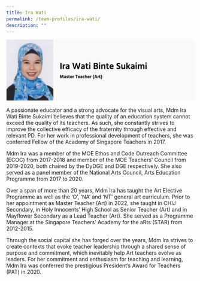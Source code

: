 ```yaml
---
title: Ira Wati
permalink: /team-profiles/ira-wati/
description: ""
---
```

![](/images/ira%20wati.png)

A passionate educator and a strong advocate for the visual arts, Mdm Ira Wati Binte Sukaimi believes that the quality of an education system cannot exceed the quality of its teachers. As such, she constantly strives to improve the collective efficacy of the fraternity through effective and relevant PD. For her work in professional development of teachers, she was conferred Fellow of the Academy of Singapore Teachers in 2017.   
  
Mdm Ira was a member of the MOE Ethos and Code Outreach Committee (ECOC) from 2017-2018 and member of the MOE Teachers’ Council from 2019-2020, both chaired by the DyDGE and DGE respectively. She also served as a panel member of the National Arts Council, Arts Education Programme from 2017 to 2020.   
  
Over a span of more than 20 years, Mdm Ira has taught the Art Elective Programme as well as the ‘O’, ‘NA’ and ‘NT’ general art curriculum. Prior to her appointment as Master Teacher (Art) in 2022, she taught in CHIJ Secondary, in Holy Innocents’ High School as Senior Teacher (Art) and in Mayflower Secondary as a Lead Teacher (Art). She served as a Programme Manager at the Singapore Teachers’ Academy for the aRts (STAR) from 2012-2015.   
  
Through the social capital she has forged over the years, Mdm Ira strives to create contexts that evoke teacher leadership through a shared sense of purpose and commitment, which inevitably help Art teachers evolve as leaders. For her commitment and enthusiasm for teaching and learning, Mdm Ira was conferred the prestigious President’s Award for Teachers (PAT) in 2020.